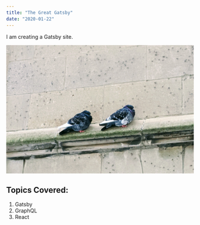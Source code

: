 ```yaml
---
title: "The Great Gatsby"
date: "2020-01-22"
---
```


I am creating a Gatsby site.

![Pigeons!](./pigeons.jpg)

## Topics Covered:
1. Gatsby
2. GraphQL
3. React